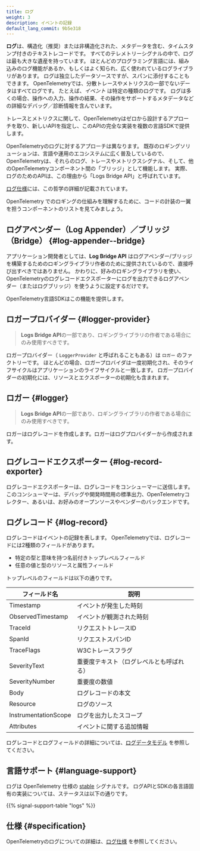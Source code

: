 ```yaml
---
title: ログ
weight: 3
description: イベントの記録
default_lang_commit: 9b5e318
---
```


**ログ**は、構造化（推奨）または非構造化された、メタデータを含む、タイムスタンプ付きのテキストレコードです。
すべてのテレメトリーシグナルの中で、ログは最も大きな遺産を持っています。
ほとんどのプログラミング言語には、組み込みのログ機能があるか、もしくはよく知られ、広く使われているログライブラリがあります。
ログは独立したデータソースですが、スパンに添付することもできます。
OpenTelemetryでは、分散トレースやメトリクスの一部でないデータはすべてログです。
たとえば、_イベント_ は特定の種類のログです。
ログは多くの場合、操作への入力、操作の結果、その操作をサポートするメタデータなどの詳細なデバッグ／診断情報を含んでいます。

トレースとメトリクスに関して、OpenTelemetryはゼロから設計するアプローチを取り、新しいAPIを指定し、このAPIの完全な実装を複数の言語SDKで提供します。

OpenTelemetryのログに対するアプローチは異なります。
既存のロギングソリューションは、言語や運用のエコシステムに広く普及しているので、OpenTelemetryは、それらのログ、トレースやメトリクスシグナル、そして、他のOpenTelemetryコンポーネント間の「ブリッジ」として機能します。
実際、ログのためのAPIは、この理由から「Logs Bridge API」と呼ばれています。

[ログ仕様][logs specification]には、この哲学の詳細が記載されています。

OpenTelemetry でのロギングの仕組みを理解するために、コードの計装の一翼を担うコンポーネントのリストを見てみましょう。

## ログアペンダー（Log Appender）／ブリッジ（Bridge） {#log-appender--bridge}

アプリケーション開発者としては、**Log Bridge API** はログアペンダー/ブリッジを構築するためのロギングライブラリ作者のために提供されているので、直接呼び出すべきではありません。
かわりに、好みのロギングライブラリを使い、OpenTelemetryのログレコードエクスポーターにログを出力できるログアペンダー（またはログブリッジ）を使うように設定するだけです。

OpenTelemetry言語SDKはこの機能を提供します。

## ロガープロバイダー {#logger-provider}

> **Logs Bridge API**の一部であり、ロギングライブラリの作者である場合にのみ使用すべきです。

ロガープロバイダー（ `LoggerProvider` と呼ばれることもある）は `ロガー` のファクトリーです。
ほとんどの場合、ロガープロバイダは一度初期化され、そのライフサイクルはアプリケーションのライフサイクルと一致します。
ロガープロバイダーの初期化には、リソースとエクスポーターの初期化も含まれます。

## ロガー {#logger}

> **Logs Bridge API**の一部であり、ロギングライブラリの作者である場合にのみ使用すべきです。

ロガーはログレコードを作成します。ロガーはログプロバイダーから作成されます。

## ログレコードエクスポーター {#log-record-exporter}

ログレコードエクスポーターは、ログレコードをコンシューマーに送信します。
このコンシューマーは、デバッグや開発時間用の標準出力、OpenTelemetryコレクター、あるいは、お好みのオープンソースやベンダーのバックエンドです。

## ログレコード {#log-record}

ログレコードはイベントの記録を表します。
OpenTelemetryでは、ログレコードには2種類のフィールドがあります。

- 特定の型と意味を持つ名前付きトップレベルフィールド
- 任意の値と型のリソースと属性フィールド

トップレベルのフィールドは以下の通りです。

| フィールド名         | 説明                                     |
| -------------------- | ---------------------------------------- |
| Timestamp            | イベントが発生した時刻                   |
| ObservedTimestamp    | イベントが観測された時刻                 |
| TraceId              | リクエストトレースID                     |
| SpanId               | リクエストスパンID                       |
| TraceFlags           | W3Cトレースフラグ                        |
| SeverityText         | 重要度テキスト（ログレベルとも呼ばれる） |
| SeverityNumber       | 重要度の数値                             |
| Body                 | ログレコードの本文                       |
| Resource             | ログのソース                             |
| InstrumentationScope | ログを出力したスコープ                   |
| Attributes           | イベントに関する追加情報                 |

ログレコードとログフィールドの詳細については、[ログデータモデル](/docs/specs/otel/logs/data-model/) を参照してください。

## 言語サポート {#language-support}

ログは OpenTelemetry 仕様の [stable](/docs/specs/otel/versioning-and-stability/#stable) シグナルです。
ログAPIとSDKの各言語固有の実装については、ステータスは以下の通りです。

{{% signal-support-table "logs" %}}

## 仕様 {#specification}

OpenTelemetryのログについての詳細は、[ログ仕様][logs specification] を参照してください。

[logs specification]: /docs/specs/otel/overview/#log-signal
